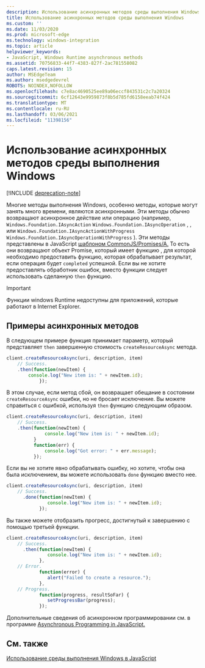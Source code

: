 ```yaml
---
description: Использование асинхронных методов среды выполнения Windows
title: Использование асинхронных методов среды выполнения Windows
ms.custom: ''
ms.date: 11/03/2020
ms.prod: microsoft-edge
ms.technology: windows-integration
ms.topic: article
helpviewer_keywords:
- JavaScript, Windows Runtime asynchronous methods
ms.assetid: 70756833-44f7-4383-827f-2ac781558082
caps.latest.revision: 15
author: MSEdgeTeam
ms.author: msedgedevrel
ROBOTS: NOINDEX,NOFOLLOW
ms.openlocfilehash: c7e8ac4690525ee89a06eccf843531c2c7a20324
ms.sourcegitcommit: 6cf12643e9959873f8b5d785fd6158eeab74f424
ms.translationtype: MT
ms.contentlocale: ru-RU
ms.lasthandoff: 03/06/2021
ms.locfileid: "11398156"
---
```

# <a name="using-windows-runtime-asynchronous-methods"></a>Использование асинхронных методов среды выполнения Windows  

[!INCLUDE [deprecation-note](../includes/legacy-edge-note.md)]  

Многие методы выполнения Windows, особенно методы, которые могут занять много времени, являются асинхронными.  Эти методы обычно возвращают асинхронное действие или операцию \(например, `Windows.Foundation.IAsyncAction` `Windows.Foundation.IAsyncOperation` , , или `Windows.Foundation.IAsyncActionWithProgress` `Windows.Foundation.IAsyncOperationWithProgress` \).  Эти методы представлены в JavaScript [шаблоном CommonJS/Promises/A.][CommonjsWikiPromises]  То есть они возвращают объект Promise, который имеет функцию , для которой необходимо предоставить функцию, которая обрабатывает результат, если операция будет [][PreviousVersionsWindowsAppsBr229728] `completed` успешной.  Если вы не хотите предоставлять обработник ошибок, [][PreviousVersionsWindowsAppsHr701079] вместо функции следует использовать сделанную `then` функцию.  

> [!IMPORTANT]
> Функции windows Runtime недоступны для приложений, которые работают в Internet Explorer.  

## <a name="examples-of-asynchronous-methods"></a>Примеры асинхронных методов  

В следующем примере функция принимает параметр, который представляет `then` завершенную стоимость `createResourceAsync` метода.  

```javascript
client.createResourceAsync(uri, description, item)
    // Success.
    .then(function(newItem) {
        console.log("New item is: " + newItem.id);
            });
```  

В этом случае, если метод сбой, он возвращает обещание в состоянии `createResourceAsync` ошибки, но не бросает исключение.  Вы можете справиться с ошибкой, используя `then` функцию следующим образом.  

```javascript
client.createResourceAsync(uri, description, item)
    // Success.
    .then(function(newItem) {
              console.log("New item is: " + newItem.id);
          }
          function(err) {
              console.log("Got error: " + err.message);
          });
```  

Если вы не хотите явно обрабатывать ошибку, но хотите, чтобы она была исключением, вы можете использовать `done` функцию вместо нее.  

```javascript
client.createResourceAsync(uri, description, item)
    // Success.
      .done(function(newItem) {
               console.log("New item is: " + newItem.id);
            });
```  

Вы также можете отобразить прогресс, достигнутый к завершению с помощью третьей функции.  

```javascript
client.createResourceAsync(uri, description, item)
    // Success.
      .then(function(newItem) {
               console.log("New item is: " + newItem.id);
            },
    // Error.
            function(error) {
               alert("Failed to create a resource.");
            },
    // Progress.
            function(progress, resultSoFar) {
               setProgressBar(progress);
            });
```  

Дополнительные сведения об асинхронном программировании см. в программе [Asynchronous Programming in JavaScript.][PreviousVersionsWindowsAppsHh700330]  

## <a name="see-also"></a>См. также  

[Использование среды выполнения Windows в JavaScript][WindowsRuntimeJavascript]  

<!-- links -->  

[WindowsRuntimeJavascript]: ./using-the-windows-runtime-in-javascript.md "Использование времени запуска Windows в JavaScript | Документы Майкрософт"  

[PreviousVersionsWindowsAppsBr229728]: /previous-versions/windows/apps/br229728(v=win.10) "Promise.then method | Документы Майкрософт"  
[PreviousVersionsWindowsAppsHh700330]: /previous-versions/windows/apps/hh700330(v=win.10) "Асинхронное программирование в JavaScript (HTML) | Документы Майкрософт"
[PreviousVersionsWindowsAppsHr701079]: /previous-versions/windows/apps/hh701079(v=win.10) "Метод Promise.done | Документы Майкрософт"  

[CommonjsWikiPromises]: http://wiki.commonjs.org/wiki/Promises "Обещания | CommonJS Spec Wiki"  
